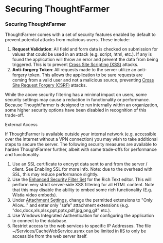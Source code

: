# Securing ThoughtFarmer



### Securing ThoughtFarmer

ThoughtFarmer comes with a set of security features enabled by default to prevent potential attacks from malicious users. These include:

1. **Request Validation**: All field and form data is checked on submission for values that could be used in an attack \(e.g. script, html, etc.\). If any is found the application will throw an error and prevent the data from being triggered. This is to prevent [Cross Site Scripting \(XSS\)](http://en.wikipedia.org/wiki/Cross-site_scripting) attacks.
2. **Anti-forgery Token**: All requests made to the server utilize an anti-forgery token. This allows the application to be sure requests are coming from a valid user and not a malicious source, preventing [Cross Site Request Forgery \(CSRF\)](http://en.wikipedia.org/wiki/Cross-site_request_forgery) attacks.

While the above security filtering has a minimal impact on users, some security settings may cause a reduction in functionality or performance. Because ThoughtFarmer is designed to run internally within an organization, some higher security options have been disabled in recognition of this trade-off.

  
External Access

If ThoughtFarmer is available outside your internal network \(e.g. accessible over the Internet without a VPN connection\) you may wish to take additional steps to secure the server. The following security measures are available to harden ThoughtFarmer further, albeit with some trade-offs for performance and functionality.

1. Use an SSL certificate to encrypt data sent to and from the server / client. See Enabling SSL for more info. Note: due to the overhead with SSL, this may reduce performance slightly.
2. Use the [Enhanced Security Filter Set](../customize-your-content/rich-text-editor/filter-content.md) for the Rich Text editor. This will perform very strict server-side XSS filtering for all HTML content. Note that this may disable the ability to embed some rich functionality \(E.g. Wistia video embeds\).
3. Under [Attachment Settings](attachement-settings.md), change the permitted extensions to "Only Allow..." and enter only "safe" attachment extensions \(e.g. "doc,docx,xls,xlsx,ppt,pptx,pdf,jpg,png,gif" etc.\).
4. Use Windows Integrated Authentication for configuring the application to connect to the database.
5. Restrict access to the web services to specific IP Addresses. The file ~/Services/CacheWebService.asmx can be limited in IIS to only be accessible from the web server itself.

